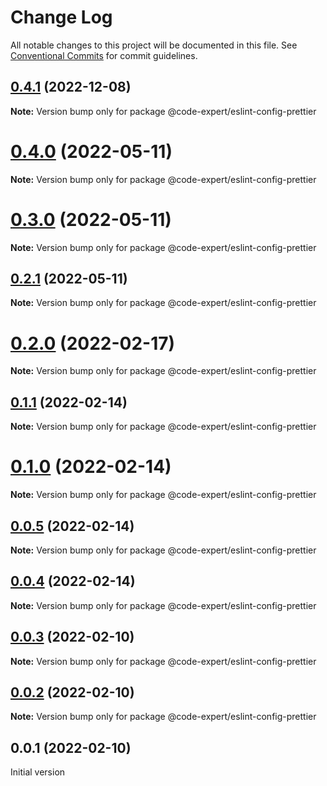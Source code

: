 # Change Log

All notable changes to this project will be documented in this file.
See [Conventional Commits](https://conventionalcommits.org) for commit guidelines.

## [0.4.1](https://github.com/CodeExpertETH/configs/compare/@code-expert/eslint-config-prettier@0.4.0...@code-expert/eslint-config-prettier@0.4.1) (2022-12-08)

**Note:** Version bump only for package @code-expert/eslint-config-prettier





# [0.4.0](https://github.com/CodeExpertETH/configs/compare/@code-expert/eslint-config-prettier@0.3.0...@code-expert/eslint-config-prettier@0.4.0) (2022-05-11)

**Note:** Version bump only for package @code-expert/eslint-config-prettier





# [0.3.0](https://github.com/CodeExpertETH/configs/compare/@code-expert/eslint-config-prettier@0.2.0...@code-expert/eslint-config-prettier@0.3.0) (2022-05-11)

**Note:** Version bump only for package @code-expert/eslint-config-prettier





## [0.2.1](https://github.com/CodeExpertETH/configs/compare/@code-expert/eslint-config-prettier@0.2.0...@code-expert/eslint-config-prettier@0.2.1) (2022-05-11)

**Note:** Version bump only for package @code-expert/eslint-config-prettier





# [0.2.0](https://github.com/CodeExpertETH/configs/compare/@code-expert/eslint-config-prettier@0.1.1...@code-expert/eslint-config-prettier@0.2.0) (2022-02-17)

**Note:** Version bump only for package @code-expert/eslint-config-prettier





## [0.1.1](https://github.com/CodeExpertETH/configs/compare/@code-expert/eslint-config-prettier@0.1.0...@code-expert/eslint-config-prettier@0.1.1) (2022-02-14)

**Note:** Version bump only for package @code-expert/eslint-config-prettier





# [0.1.0](https://github.com/CodeExpertETH/configs/compare/@code-expert/eslint-config-prettier@0.0.5...@code-expert/eslint-config-prettier@0.1.0) (2022-02-14)

**Note:** Version bump only for package @code-expert/eslint-config-prettier





## [0.0.5](https://github.com/CodeExpertETH/configs/compare/@code-expert/eslint-config-prettier@0.0.4...@code-expert/eslint-config-prettier@0.0.5) (2022-02-14)

**Note:** Version bump only for package @code-expert/eslint-config-prettier





## [0.0.4](https://github.com/CodeExpertETH/configs/compare/@code-expert/eslint-config-prettier@0.0.3...@code-expert/eslint-config-prettier@0.0.4) (2022-02-14)

**Note:** Version bump only for package @code-expert/eslint-config-prettier





## [0.0.3](https://github.com/CodeExpertETH/configs/compare/@code-expert/eslint-config-prettier@0.0.2...@code-expert/eslint-config-prettier@0.0.3) (2022-02-10)

**Note:** Version bump only for package @code-expert/eslint-config-prettier





## [0.0.2](https://github.com/CodeExpertETH/configs/compare/@code-expert/eslint-config-prettier@0.2.1...@code-expert/eslint-config-prettier@0.0.2) (2022-02-10)

**Note:** Version bump only for package @code-expert/eslint-config-prettier





## 0.0.1 (2022-02-10)

Initial version
